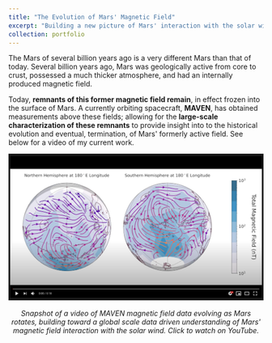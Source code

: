 ```yaml
---
title: "The Evolution of Mars' Magnetic Field"
excerpt: "Building a new picture of Mars' interaction with the solar wind."
collection: portfolio
---
```


The Mars of several billion years ago is a very different Mars than that of today. Several billion years ago, Mars was geologically active from core to crust, possessed a much thicker atmosphere, and had an internally produced magnetic field. 

Today, **remnants of this former magnetic field remain**, in effect frozen into the surface of Mars. A currently orbiting spacecraft, **MAVEN**, has obtained measurements above these fields; allowing for the **large-scale characterization of these remnants** to provide insight into to the historical evolution and eventual, termination, of Mars' formerly active field. See below for a video of my current work.

[![Eastward Solar Wind Magnetic Field](/images/MavenMag_Screenshot.png)](https://youtu.be/Ab08HBCobo0 "Eastward Solar Wind Magnetic Field")

<center> <em> Snapshot of a video of MAVEN magnetic field data evolving as Mars rotates, building toward a global scale data driven understanding of Mars' magnetic field interaction with the solar wind. Click to watch on YouTube. </em> </center>
